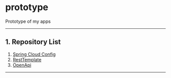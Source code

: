 # prototype
Prototype of my apps

---

## 1. Repository List
1. [Spring Cloud Config](https://github.com/idealful/prototype/tree/master/spring-cloud-config)
1. [RestTemplate](https://github.com/idealful/prototype/tree/master/demoRestTemplate)
1. [OpenApi](https://github.com/idealful/prototype/tree/master/demoOpenApi)

---
